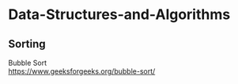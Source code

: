 # Data-Structures-and-Algorithms

## Sorting
Bubble Sort <br>
https://www.geeksforgeeks.org/bubble-sort/
